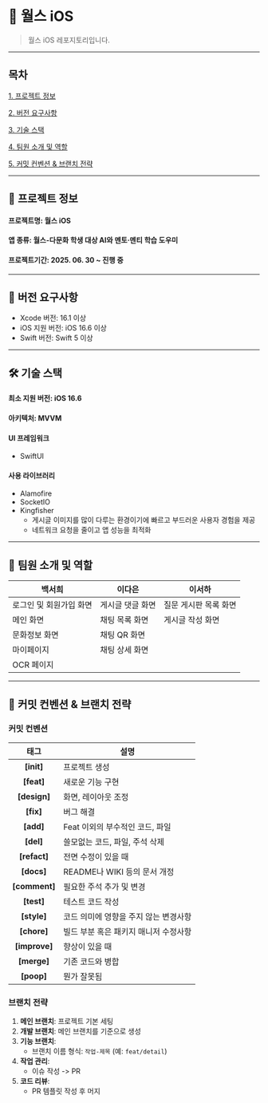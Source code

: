 # 🍎 월스 iOS
> 월스 iOS 레포지토리입니다.
---
## 목차
[1. 프로젝트 정보](#-프로젝트-정보)

[2. 버전 요구사항](#-버전-요구사항)

[3. 기술 스택](#%EF%B8%8F-기술-스택)

[4. 팀원 소개 및 역할](#-팀원-소개-및-역할)

[5. 커밋 컨벤션 & 브랜치 전략](#-커밋-컨벤션--브랜치-전략)


---
## 🔖 프로젝트 정보

#### 프로젝트명: 월스 iOS
#### 앱 종류: 월스-다문화 학생 대상 AI와 멘토·멘티 학습 도우미
#### 프로젝트기간: 2025. 06. 30 ~ 진행 중

---

## 🔧 버전 요구사항
- Xcode 버전: 16.1 이상
- iOS 지원 버전: iOS 16.6 이상
- Swift 버전: Swift 5 이상

---

## 🛠️ 기술 스택
#### 최소 지원 버전: iOS 16.6
#### 아키텍처: MVVM
#### UI 프레임워크
  - SwiftUI
#### 사용 라이브러리
  - Alamofire
  - SocketIO
  - Kingfisher
      - 게시글 이미지를 많이 다루는 환경이기에 빠르고 부드러운 사용자 경험을 제공
      - 네트워크 요청을 줄이고 앱 성능을 최적화
---
## 👥 팀원 소개 및 역할
| 백서희 | 이다은 | 이서하 | 
| --- | --- | --- |
| 로그인 및 회원가입 화면 | 게시글 댓글 화면 | 질문 게시판 목록 화면 |
| 메인 화면 | 채팅 목록 화면 | 게시글 작성 화면 |
| 문화정보 화면 | 채팅 QR 화면 | |
| 마이페이지 | 채팅 상세 화면 |  | 
| OCR 페이지 |  |  | 

---
## 📝 커밋 컨벤션 & 브랜치 전략

### 커밋 컨벤션
| 태그 | 설명 |
|:---:|---|
| **[init]** | 프로젝트 생성 |
| **[feat]** | 새로운 기능 구현 |
| **[design]** | 화면, 레이아웃 조정 |
| **[fix]** | 버그 해결 |
| **[add]** | Feat 이외의 부수적인 코드, 파일 |
| **[del]** | 쓸모없는 코드, 파일, 주석 삭제 |
| **[refact]** | 전면 수정이 있을 때 |
| **[docs]** | README나 WIKI 등의 문서 개정 |
| **[comment]** | 필요한 주석 추가 및 변경 |
| **[test]** | 테스트 코드 작성 |
| **[style]** | 코드 의미에 영향을 주지 않는 변경사항 |
| **[chore]** | 빌드 부분 혹은 패키지 매니저 수정사항 |
| **[improve]** | 향상이 있을 때 |
| **[merge]** | 기존 코드와 병합 |
| **[poop]** | 뭔가 잘못됨 |

### 브랜치 전략
1. **메인 브랜치**: 프로젝트 기본 세팅
2. **개발 브랜치**: 메인 브랜치를 기준으로 생성
3. **기능 브랜치**:  
   - 브랜치 이름 형식: `작업-제목` (예: `feat/detail`)
4. **작업 관리**:
   - 이슈 작성 -> PR 
6. **코드 리뷰**:
   - PR 템플릿 작성 후 머지
